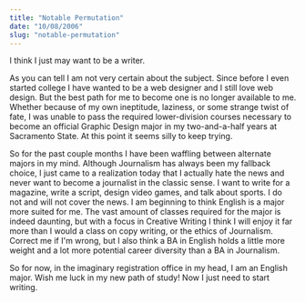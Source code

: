 ```yaml
---
title: "Notable Permutation"
date: "10/08/2006"
slug: "notable-permutation"
---
```


I think I just may want to be a writer.

As you can tell I am not very certain about the subject. Since before I even started college I have wanted to be a web designer and I still love web design. But the best path for me to become one is no longer available to me. Whether because of my own ineptitude, laziness, or some strange twist of fate, I was unable to pass the required lower-division courses necessary to become an official Graphic Design major in my two-and-a-half years at Sacramento State. At this point it seems silly to keep trying.

So for the past couple months I have been waffling between alternate majors in my mind. Although Journalism has always been my fallback choice, I just came to a realization today that I actually hate the news and never want to become a journalist in the classic sense. I want to write for a magazine, write a script, design video games, and talk about sports. I do not and will not cover the news. I am beginning to think English is a major more suited for me. The vast amount of classes required for the major is indeed daunting, but with a focus in Creative Writing I think I will enjoy it far more than I would a class on copy writing, or the ethics of Journalism. Correct me if I'm wrong, but I also think a BA in English holds a little more weight and a lot more potential career diversity than a BA in Journalism.

So for now, in the imaginary registration office in my head, I am an English major. Wish me luck in my new path of study! Now I just need to start writing.
